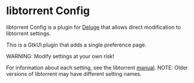 libtorrent Config
=================

libtorrent Config is a plugin for [Deluge](http://deluge-torrent.org) that
allows direct modification to libtorrent settings.

This is a GtkUI plugin that adds a single preference page.

WARNING: Modify settings at your own risk!

For information about each setting, see the libtorrent [manual](http://www.rasterbar.com/products/libtorrent/manual.html#session-customization).
NOTE: Older versions of libtorrent may have different setting names.
